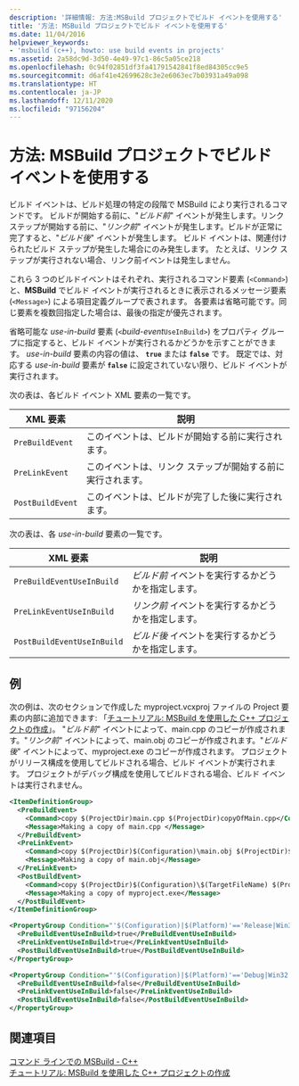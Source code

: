 ```yaml
---
description: '詳細情報: 方法:MSBuild プロジェクトでビルド イベントを使用する'
title: '方法: MSBuild プロジェクトでビルド イベントを使用する'
ms.date: 11/04/2016
helpviewer_keywords:
- 'msbuild (c++), howto: use build events in projects'
ms.assetid: 2a58dc9d-3d50-4e49-97c1-86c5a05ce218
ms.openlocfilehash: 0c94f02851df3fa41791542841f8ed84305cc9e5
ms.sourcegitcommit: d6af41e42699628c3e2e6063ec7b03931a49a098
ms.translationtype: HT
ms.contentlocale: ja-JP
ms.lasthandoff: 12/11/2020
ms.locfileid: "97156204"
---
```

# <a name="how-to-use-build-events-in-msbuild-projects"></a>方法: MSBuild プロジェクトでビルド イベントを使用する

ビルド イベントは、ビルド処理の特定の段階で MSBuild により実行されるコマンドです。 ビルドが開始する前に、"*ビルド前*" イベントが発生します。リンク ステップが開始する前に、"*リンク前*" イベントが発生します。ビルドが正常に完了すると、"*ビルド後*" イベントが発生します。 ビルド イベントは、関連付けられたビルド ステップが発生した場合にのみ発生します。 たとえば、リンク ステップが実行されない場合、リンク前イベントは発生しません。

これら 3 つのビルドイベントはそれぞれ、実行されるコマンド要素 (`<Command>`) と、**MSBuild** でビルド イベントが実行されるときに表示されるメッセージ要素 (`<Message>`) による項目定義グループで表されます。 各要素は省略可能です。同じ要素を複数回指定した場合は、最後の指定が優先されます。

省略可能な *use-in-build* 要素 (`<`*build-event*`UseInBuild>`) をプロパティ グループに指定すると、ビルド イベントが実行されるかどうかを示すことができます。 *use-in-build* 要素の内容の値は、 **`true`** または **`false`** です。 既定では、対応する *use-in-build* 要素が **`false`** に設定されていない限り、ビルド イベントが実行されます。

次の表は、各ビルド イベント XML 要素の一覧です。

|XML 要素|説明|
|-----------------|-----------------|
|`PreBuildEvent`|このイベントは、ビルドが開始する前に実行されます。|
|`PreLinkEvent`|このイベントは、リンク ステップが開始する前に実行されます。|
|`PostBuildEvent`|このイベントは、ビルドが完了した後に実行されます。|

次の表は、各 *use-in-build* 要素の一覧です。

|XML 要素|説明|
|-----------------|-----------------|
|`PreBuildEventUseInBuild`|*ビルド前* イベントを実行するかどうかを指定します。|
|`PreLinkEventUseInBuild`|*リンク前* イベントを実行するかどうかを指定します。|
|`PostBuildEventUseInBuild`|*ビルド後* イベントを実行するかどうかを指定します。|

## <a name="example"></a>例

次の例は、次のセクションで作成した myproject.vcxproj ファイルの Project 要素の内部に追加できます: 「[チュートリアル: MSBuild を使用した C++ プロジェクトの作成](walkthrough-using-msbuild-to-create-a-visual-cpp-project.md)」。 "*ビルド前*" イベントによって、main.cpp のコピーが作成されます。"*リンク前*" イベントによって、main.obj のコピーが作成されます。"*ビルド後*" イベントによって、myproject.exe のコピーが作成されます。 プロジェクトがリリース構成を使用してビルドされる場合、ビルド イベントが実行されます。 プロジェクトがデバッグ構成を使用してビルドされる場合、ビルド イベントは実行されません。

``` xml
<ItemDefinitionGroup>
  <PreBuildEvent>
    <Command>copy $(ProjectDir)main.cpp $(ProjectDir)copyOfMain.cpp</Command>
    <Message>Making a copy of main.cpp </Message>
  </PreBuildEvent>
  <PreLinkEvent>
    <Command>copy $(ProjectDir)$(Configuration)\main.obj $(ProjectDir)$(Configuration)\copyOfMain.obj</Command>
    <Message>Making a copy of main.obj</Message>
  </PreLinkEvent>
  <PostBuildEvent>
    <Command>copy $(ProjectDir)$(Configuration)\$(TargetFileName) $(ProjectDir)$(Configuration)\copyOfMyproject.exe</Command>
    <Message>Making a copy of myproject.exe</Message>
  </PostBuildEvent>
</ItemDefinitionGroup>

<PropertyGroup Condition="'$(Configuration)|$(Platform)'=='Release|Win32'">
  <PreBuildEventUseInBuild>true</PreBuildEventUseInBuild>
  <PreLinkEventUseInBuild>true</PreLinkEventUseInBuild>
  <PostBuildEventUseInBuild>true</PostBuildEventUseInBuild>
</PropertyGroup>

<PropertyGroup Condition="'$(Configuration)|$(Platform)'=='Debug|Win32'">
  <PreBuildEventUseInBuild>false</PreBuildEventUseInBuild>
  <PreLinkEventUseInBuild>false</PreLinkEventUseInBuild>
  <PostBuildEventUseInBuild>false</PostBuildEventUseInBuild>
</PropertyGroup>
```

## <a name="see-also"></a>関連項目

[コマンド ラインでの MSBuild - C++](msbuild-visual-cpp.md)<br/>
[チュートリアル: MSBuild を使用した C++ プロジェクトの作成](walkthrough-using-msbuild-to-create-a-visual-cpp-project.md)
